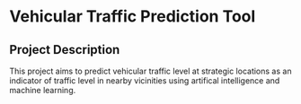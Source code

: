 # Vehicular Traffic Prediction Tool
## Project Description
This project aims to predict vehicular traffic level at strategic locations as an
indicator of traffic level in nearby vicinities using artifical intelligence and machine learning.

